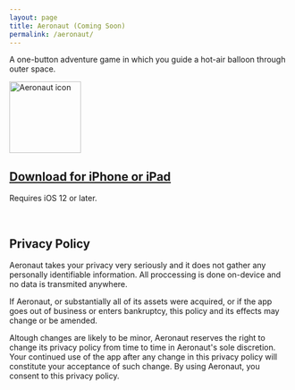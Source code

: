 ```yaml
---
layout: page
title: Aeronaut (Coming Soon)
permalink: /aeronaut/
---
```


A one-button adventure game in which you guide a hot-air balloon through outer space.

<img
src="{{ site.baseurl }}/images/apps/aeronaut.png"
alt="Aeronaut icon"
height="128"
style="padding: 0px">

## [Download for iPhone or iPad][aeronaut-store]

[aeronaut-store]: https://apps.apple.com/app/aeronaut/id1520819995

Requires iOS 12 or later.

<br/>

## Privacy Policy

Aeronaut takes your privacy very seriously and it does not gather any personally identifiable information. All proccessing is done on-device and no data is transmited anywhere.

If Aeronaut, or substantially all of its assets were acquired, or if the app goes out of business or enters bankruptcy, this policy and its effects may change or be amended.

Altough changes are likely to be minor, Aeronaut reserves the right to change its privacy policy from time to time in Aeronaut's sole discretion. Your continued use of the app after any change in this privacy policy will constitute your acceptance of such change. By using Aeronaut, you consent to this privacy policy.

